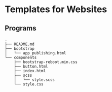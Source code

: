 # Templates for Websites

## Programs

```
.
├── README.md
├── bootstrap
│   └── app_publishing.html
└── components
    ├── bootstrap-reboot.min.css
    ├── button.html
    ├── index.html
    ├── scss
    │   └── style.scss
    └── style.css
```
